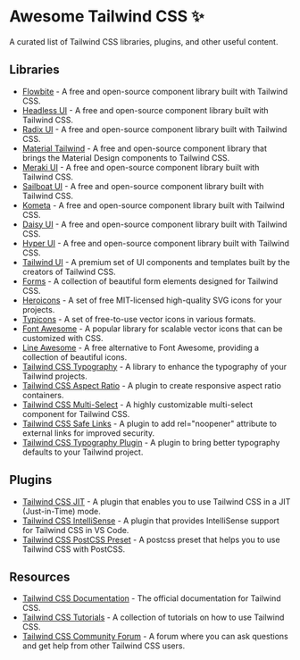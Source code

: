# Awesome Tailwind CSS ✨

A curated list of Tailwind CSS libraries, plugins, and other useful content.

## Libraries

* [Flowbite](https://flowbite.com/) - A free and open-source component library built with Tailwind CSS.
* [Headless UI](https://headlessui.dev/) - A free and open-source component library built with Tailwind CSS.
* [Radix UI](https://radix-ui.com/) - A free and open-source component library built with Tailwind CSS.
* [Material Tailwind](https://materialtailwind.com/) - A free and open-source component library that brings the Material Design components to Tailwind CSS.
* [Meraki UI](https://merakiui.com/) - A free and open-source component library built with Tailwind CSS.
* [Sailboat UI](https://sailboat.dev/) - A free and open-source component library built with Tailwind CSS.
* [Kometa](https://kometa.dev/) - A free and open-source component library built with Tailwind CSS.
* [Daisy UI](https://daisyui.netlify.app/) - A free and open-source component library built with Tailwind CSS.
* [Hyper UI](https://hyper.design/) - A free and open-source component library built with Tailwind CSS.
* [Tailwind UI](https://tailwindui.com/) - A premium set of UI components and templates built by the creators of Tailwind CSS.
* [Forms](https://github.com/tailwindlabs/forms) - A collection of beautiful form elements designed for Tailwind CSS.
* [Heroicons](https://github.com/tailwindlabs/heroicons) - A set of free MIT-licensed high-quality SVG icons for your projects.
* [Typicons](https://github.com/stephenhutchings/typicons.font) - A set of free-to-use vector icons in various formats.
* [Font Awesome](https://fontawesome.com/) - A popular library for scalable vector icons that can be customized with CSS.
* [Line Awesome](https://github.com/icons8/line-awesome) - A free alternative to Font Awesome, providing a collection of beautiful icons.
* [Tailwind CSS Typography](https://github.com/tailwindcss/typography) - A library to enhance the typography of your Tailwind projects.
* [Tailwind CSS Aspect Ratio](https://github.com/tailwindlabs/tailwindcss-aspect-ratio) - A plugin to create responsive aspect ratio containers.
* [Tailwind CSS Multi-Select](https://github.com/estevanmaito/tailwindcss-multi-select) - A highly customizable multi-select component for Tailwind CSS.
* [Tailwind CSS Safe Links](https://github.com/auditool/tailwindcss-safe-links) - A plugin to add rel="noopener" attribute to external links for improved security.
* [Tailwind CSS Typography Plugin](https://github.com/tailwindlabs/tailwindcss-typography) - A plugin to bring better typography defaults to your Tailwind project.

## Plugins

* [Tailwind CSS JIT](https://github.com/tailwindlabs/tailwindcss-jit) - A plugin that enables you to use Tailwind CSS in a JIT (Just-in-Time) mode.
* [Tailwind CSS IntelliSense](https://github.com/tailwindlabs/tailwindcss-intellisense) - A plugin that provides IntelliSense support for Tailwind CSS in VS Code.
* [Tailwind CSS PostCSS Preset](https://github.com/tailwindcss/postcss-preset-tailwind) - A postcss preset that helps you to use Tailwind CSS with PostCSS.

## Resources

* [Tailwind CSS Documentation](https://tailwindcss.com/docs/) - The official documentation for Tailwind CSS.
* [Tailwind CSS Tutorials](https://github.com/tailwindlabs/tailwindcss/wiki/Tutorials) - A collection of tutorials on how to use Tailwind CSS.
* [Tailwind CSS Community Forum](https://community.tailwindcss.com/) - A forum where you can ask questions and get help from other Tailwind CSS users.

